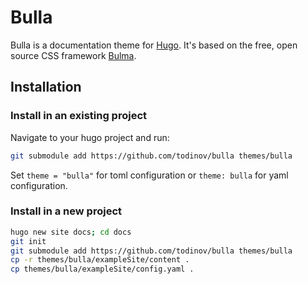 # Bulla

Bulla is a documentation theme for [Hugo](https://gohugo.io/). It's based on the free, open source CSS framework [Bulma](https://bulma.io/).

## Installation

### Install in an existing project

Navigate to your hugo project and run:

```sh
git submodule add https://github.com/todinov/bulla themes/bulla
```

Set `theme = "bulla"` for toml configuration or `theme: bulla` for yaml configuration.


### Install in a new project

```sh
hugo new site docs; cd docs
git init
git submodule add https://github.com/todinov/bulla themes/bulla
cp -r themes/bulla/exampleSite/content .
cp themes/bulla/exampleSite/config.yaml .
```

